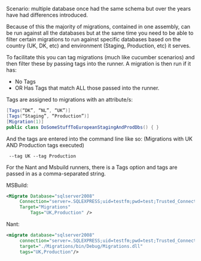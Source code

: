 Scenario: multiple database once had the same schema but over the years
have had differences introduced.

Because of this the majority of migrations, contained in one assembly,
can be run against all the databases but at the same time you need to be
able to filter certain migrations to run against specific databases
based on the country (UK, DK, etc) and environment (Staging, Production,
etc) it serves.

To facilitate this you can tag migrations (much like cucumber scenarios)
and then filter these by passing tags into the runner. A migration is
then run if it has:

-   No Tags
-   OR Has Tags that match ALL those passed into the runner.

Tags are assigned to migrations with an attribute/s:

```cs
[Tags(“DK”, “NL”, “UK”)]
[Tags(“Staging”, “Production”)]
[Migration(1)]
public class DoSomeStuffToEuropeanStagingAndProdDbs() { }
```

And the tags are entered into the command line like so: (Migrations with
UK AND Production tags executed)

     --tag UK --tag Production

For the Nant and Msbuild runners, there is a Tags option and tags are
passed in as a comma-separated string.

MSBuild:
```xml
<Migrate Database="sqlserver2008"
     Connection="server=.SQLEXPRESS;uid=testfm;pwd=test;Trusted_Connection=yes;database=FluentMigrator"
     Target="Migrations" 
         Tags="UK,Production" />
```

Nant:
```xml
<migrate database="sqlserver2008"
     connection="server=.SQLEXPRESS;uid=testfm;pwd=test;Trusted_Connection=yes;database=FluentMigrator"
     target="./Migrations/bin/Debug/Migrations.dll"
     tags="UK,Production"/>
```
